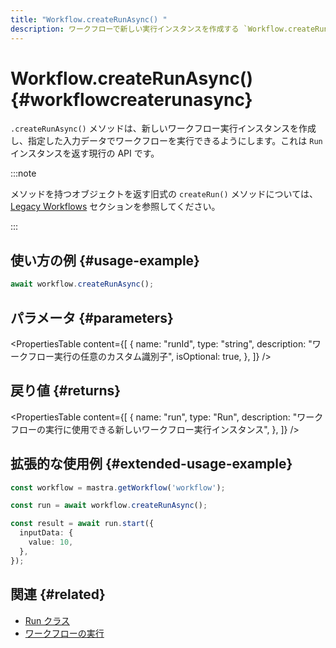 ```yaml
---
title: "Workflow.createRunAsync() "
description: ワークフローで新しい実行インスタンスを作成する `Workflow.createRunAsync()` メソッドのドキュメントです。
---
```


# Workflow.createRunAsync() \{#workflowcreaterunasync\}

`.createRunAsync()` メソッドは、新しいワークフロー実行インスタンスを作成し、指定した入力データでワークフローを実行できるようにします。これは `Run` インスタンスを返す現行の API です。

:::note

メソッドを持つオブジェクトを返す旧式の `createRun()` メソッドについては、[Legacy Workflows](/docs/reference/legacyWorkflows/createRun) セクションを参照してください。

:::

## 使い方の例 \{#usage-example\}

```typescript copy
await workflow.createRunAsync();
```

## パラメータ \{#parameters\}

<PropertiesTable
  content={[
{
name: "runId",
type: "string",
description: "ワークフロー実行の任意のカスタム識別子",
isOptional: true,
},
]}
/>

## 戻り値 \{#returns\}

<PropertiesTable
  content={[
{
name: "run",
type: "Run",
description:
"ワークフローの実行に使用できる新しいワークフロー実行インスタンス",
},
]}
/>

## 拡張的な使用例 \{#extended-usage-example\}

```typescript showLineNumbers copy
const workflow = mastra.getWorkflow('workflow');

const run = await workflow.createRunAsync();

const result = await run.start({
  inputData: {
    value: 10,
  },
});
```

## 関連 \{#related\}

* [Run クラス](../run)
* [ワークフローの実行](/docs/examples/workflows/running-workflows)
